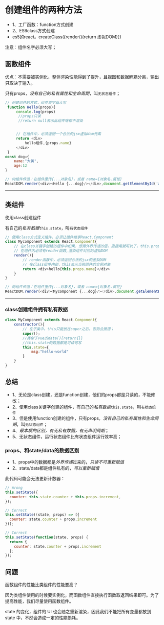 # 创建组件的两种方法

- 1、工厂函数：function方式创建
- 2、ES6class方式创建
- es5的react。createClass({render(){return 虚拟DOM}})

注意：组件名字必须大写；

## 函数组件
优点：不需要被实例化，整体渲染性能得到了提升，且视图和数据解耦分离，输出只取决于输入。

只有props，*没有自己的私有属性和生命周期*，叫`无状态组件`；

```js
// 创建组件的方式，组件首字母大写
 function Hello(props){
     console.log(props)
      //props只读
      //return null表示此组件啥都不渲染


     // 在组件中，必须返回一个合法的jsx虚拟dom元素
     return <div>
         hello组件,{props.name}
     </div>
 }
const dog={
    name:"大黄",
    age:12
}

// 向组件传值：在组件里传{...对象名}，或者 name={对象名.属性}
ReactDOM.render(<div><Hello {...dog}/></div>,document.getElementById('app'))
```
---

## 类组件
使用class创建组件

有自己的*私有数据*`this.state`，叫`有状态组件`

```js
// 使用class方式定义组件，必须让组件继承React.Component
class Mycomponent extends React.Component{
    // 在class关键字创建的组件中如果，想用外界传递的值，直接用就可以了，this.props.name就可以了
    // 在组件内必须有render函数,渲染组件对应的虚拟DOM
    render(){
        // render函数中，必须返回合法的jsx的虚拟DOM
        // 在class组件内部，this表示当前组件的实例对象
        return <div>hello{this.props.name}</div>
    }
}

// 向组件传值：在组件里传{...对象名}，或者 name={对象名.属性}
ReactDOM.render(<div><Mycomponent {...dog}/></div>,document.getElementById('app'))
```

---

### class创建组件拥有私有数据
```js
class MyComponent extends React.Component{
    constructor(){
        // 在子类中，this只能放在super之后，否则会报错；
        super();
        //类似于vue的data(){return{}}
        //this.state的数据都是可读可写
        this.state={
            msg:"hello-world"
        }
    }
}
```

## 总结
- 1、无论是class创建，还是function创建，他们的props都是只读的，不能修改；
- 2、使用class关键字创建的组件，有自己的*私有数据*`this.state`，叫`有状态组件`
- 3、但是使用function创建的组件，只有props，*没有自己的私有属性和生命周期*，叫`无状态组件`；
- 4、*最本质的区别，有无私有数据，有无声明周期*；
- 5、无状态组件，运行状态组件比有状态组件运行效率高；

### props、和state/data的数据区别

- 1、props中的数据都是*外界传递*过来的，*只读不可重新赋值*
- 2、state/data都是组件私有的，*可以重新赋值*

此代码可能会无法更新计数器：

```js
// Wrong
this.setState({
  counter: this.state.counter + this.props.increment,
});

// Correct
this.setState((state, props) => ({
  counter: state.counter + props.increment
}));

// Correct
this.setState(function(state, props) {
  return {
    counter: state.counter + props.increment
  };
});
```

## 问题
函数组件的性能比类组件的性能要高？

因为类组件使用的时候要实例化，而函数组件直接执行函数取返回结果即可。为了提高性能，我们尽量使用函数组件。

state 的变化，组件的 UI 也会随之重新渲染，因此我们不能把所有变量都放到 state 中，不然会造成一定的性能损耗。